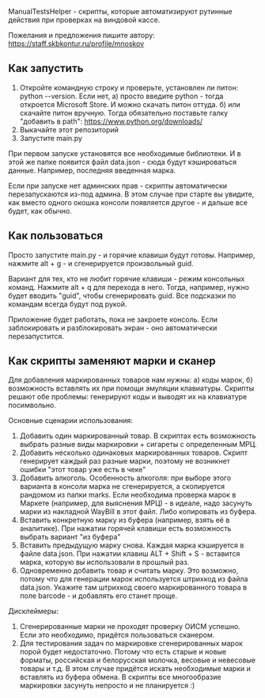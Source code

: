 ManualTestsHelper - скрипты, которые автоматизируют рутинные действия при проверках на виндовой кассе. 

Пожелания и предложения пишите автору: https://staff.skbkontur.ru/profile/mnoskov

## Как запустить

1. Откройте командную строку и проверьте, установлен ли питон: python --version. Если нет, а) просто введите python - тогда откроется Microsoft Store. И можно скачать питон оттуда. б) или скачайте питон вручную. Тогда обязательно поставьте галку "добавить в path": https://www.python.org/downloads/ 
2. Выкачайте этот репозиторий 
3. Запустите main.py

При первом запуске установятся все необходимые библиотеки. И в этой же папке появится файл data.json - сюда будут кэшироваться данные. Например, последняя введенная марка. 

Если при запуске нет админских прав - скрипты автоматически перезапускаются из-под админа. В этом случае при старте вы увидите, как вместо одного окошка консоли появляется другое - и дальше все будет, как обычно. 

## Как пользоваться

Просто запустите main.py - и горячие клавиши будут готовы. Например, нажмите alt + g - и сгенерируется произвольный guid.

Вариант для тех, кто не любит горячие клавиши - режим консольных команд. Нажмите alt + q для перехода в него. 
Тогда, например, нужно будет вводить "guid", чтобы сгенерировать guid. Все подсказки по командам всегда будут под рукой.

Приложение будет работать, пока не закроете консоль. Если заблокировать и разблокировать экран - оно автоматически перезапустится. 

## Как скрипты заменяют марки и сканер

Для добавления маркированных товаров нам нужны: а) коды марок, б) возможность вставлять их при помощи эмуляции клавиатуры. Скрипты решают обе проблемы: генерируют коды и выводят их на клавиатуре посимвольно. 

Основные сценарии использования:

1. Добавить один маркированный товар. В скриптах есть возможность выбрать разные виды маркировки + сигареты с определенным МРЦ.
2. Добавить несколько одинаковых маркированных товаров. Скрипт генерирует каждый раз разные марки, поэтому не возникнет ошибки "этот товар уже есть в чеке"
3. Добавить алкоголь. Особенность алкоголя: при выборе этого варианта в консоли марка не сгенерируется, а скопируется рандомом из папки marks. Если необходима проверка марок в Маркете (например, для выяснения МРЦ) - в идеале, надо засунуть марки из накладной WayBill в этот файл. Либо копировать из буфера.
4. Вставить конкретную марку из буфера (например, взять её в аналитике). При нажатии горячей клавиши есть возможность выбрать вариант "из буфера"
5. Вставить предыдущую марку снова. Каждая марка кэшируется в файле data.json. При нажатии клавиш ALT + Shift + S - вставится марка, которую вы использовали в прошлый раз.
6. Одновременно добавить товар и считать марку. Это возможно, потому что для генерации марок используется штрихкод из файла data.json. Укажите там штрихкод своего маркированного товара в поле barcode - и добавлять его станет проще.

Дисклеймеры: 
1. Сгенерированные марки не проходят проверку ОИСМ успешно. Если это необходимо, придётся пользоваться сканером. 
2. Для тестирования задач по маркировке сгенерированных марок порой будет недостаточно. Потому что есть старые и новые форматы, российская и белорусская молочка, весовые и невесовые товары и т.д. В этом случае придётся искать необходимые марки и вставлять из буфера обмена. В скрипты все многообразие маркировки засунуть непросто и не планируется :)